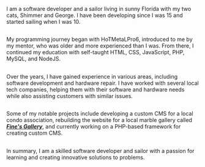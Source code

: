 
I am a software developer and a sailor living in sunny Florida with my two cats, Shimmer and George. I have been developing since I was 15 and started sailing when I was 10.

##

My programming journey began with HoTMetaLPro6, introduced to me by my mentor, who was older and more experienced than I was. From there, I continued my education with self-taught HTML, CSS, JavaScript, PHP, MySQL, and NodeJS. 

##

Over the years, I have gained experience in various areas, including software development and hardware repair. I have worked with several local tech companies, helping them with their software and hardware needs while also assisting customers with similar issues.

##

Some of my notable projects include developing a custom CMS for a local condo association, rebuilding the website for a local marble gallery called [___Fine's Gallery___](https://www.finesgallery.com), and currently working on a PHP-based framework for creating custom CMS.

##

In summary, I am a skilled software developer and sailor with a passion for learning and creating innovative solutions to problems.

